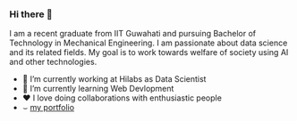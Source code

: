### Hi there 👋

<!--
**sajit9285/sajit9285** is a ✨ _special_ ✨ repository because its `README.md` (this file) appears on your GitHub profile. -->
<p>
  I am a recent graduate from IIT Guwahati and pursuing Bachelor of Technology in Mechanical Engineering. I am passionate about data science and its related fields. My goal is to work towards welfare of society using AI and other technologies.
</p>
<ul>
  <li> 🔭 I’m currently working at Hilabs as Data Scientist </li>
  <li>🌱 I’m currently learning Web Devlopment </li>
  <li> 	&hearts; I love doing collaborations with enthusiastic people </li>
  <li> &smile; <a href="https://ajitsingh98.github.io/" target="_blank">my portfolio</a></li>
</ul>


